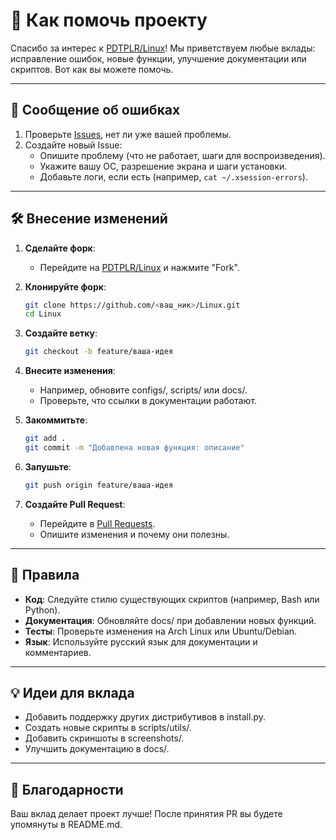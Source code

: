 # 🤝 Как помочь проекту

Спасибо за интерес к [PDTPLR/Linux](https://github.com/PDTPLR/Linux)! Мы приветствуем любые вклады: исправление ошибок, новые функции, улучшение документации или скриптов. Вот как вы можете помочь.

---

## 📢 Сообщение об ошибках

1. Проверьте [Issues](https://github.com/PDTPLR/Linux/issues), нет ли уже вашей проблемы.
2. Создайте новый Issue:
    - Опишите проблему (что не работает, шаги для воспроизведения).
    - Укажите вашу ОС, разрешение экрана и шаги установки.
    - Добавьте логи, если есть (например, `cat ~/.xsession-errors`).

---

## 🛠 Внесение изменений

1. **Сделайте форк**:
    
    - Перейдите на [PDTPLR/Linux](https://github.com/PDTPLR/Linux) и нажмите "Fork".
2. **Клонируйте форк**:
    
    ```bash
    git clone https://github.com/<ваш_ник>/Linux.git
    cd Linux
    ```
    
3. **Создайте ветку**:
    
    ```bash
    git checkout -b feature/ваша-идея
    ```
    
4. **Внесите изменения**:
    
    - Например, обновите configs/, scripts/ или docs/.
    - Проверьте, что ссылки в документации работают.
5. **Закоммитьте**:
    
    ```bash
    git add .
    git commit -m "Добавлена новая функция: описание"
    ```
    
6. **Запушьте**:
    
    ```bash
    git push origin feature/ваша-идея
    ```
    
7. **Создайте Pull Request**:
    
    - Перейдите в [Pull Requests](https://github.com/PDTPLR/Linux/pulls).
    - Опишите изменения и почему они полезны.

---

## 📜 Правила

- **Код**: Следуйте стилю существующих скриптов (например, Bash или Python).
- **Документация**: Обновляйте docs/ при добавлении новых функций.
- **Тесты**: Проверьте изменения на Arch Linux или Ubuntu/Debian.
- **Язык**: Используйте русский язык для документации и комментариев.

---

## 💡 Идеи для вклада

- Добавить поддержку других дистрибутивов в install.py.
- Создать новые скрипты в scripts/utils/.
- Добавить скриншоты в screenshots/.
- Улучшить документацию в docs/.

---

## 🙏 Благодарности

Ваш вклад делает проект лучше! После принятия PR вы будете упомянуты в README.md.


